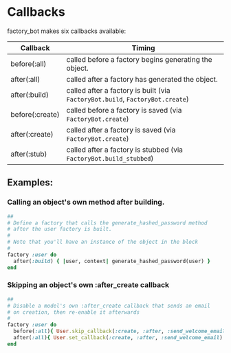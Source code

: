 # Callbacks

factory\_bot makes six callbacks available:

|Callback|Timing|
|---|---|
|before(:all)   |called before a factory begins generating the object.|
|after(:all)    |called after a factory has generated the object.|
|after(:build)  |called after a factory is built (via `FactoryBot.build`, `FactoryBot.create`)|
|before(:create)|called before a factory is saved (via `FactoryBot.create`)|
|after(:create) |called after a factory is saved (via `FactoryBot.create`)|
|after(:stub)   |called after a factory is stubbed (via `FactoryBot.build_stubbed`)|


## Examples:

### Calling an object's own method after building.

```ruby
## 
# Define a factory that calls the generate_hashed_password method
# after the user factory is built.
#
# Note that you'll have an instance of the object in the block
#
factory :user do
  after(:build) { |user, context| generate_hashed_password(user) }
end
```

### Skipping an object's own :after_create callback

```ruby
##
# Disable a model's own :after_create callback that sends an email 
# on creation, then re-enable it afterwards
#
factory :user do
  before(:all){ User.skip_callback(:create, :after, :send_welcome_email) }
  after(:all){ User.set_callback(:create, :after, :send_welcome_email) }
end
```


